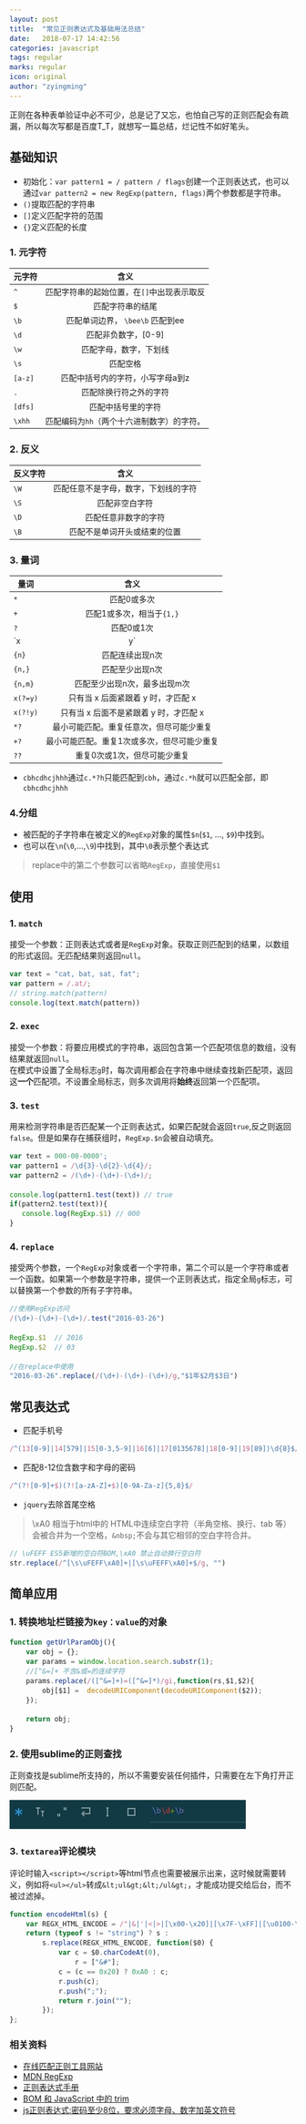 ```yaml
---
layout: post
title:  "常见正则表达式及基础用法总结"
date:   2018-07-17 14:42:56
categories: javascript
tags: regular
marks: regular
icon: original
author: "zyingming"
---
```

正则在各种表单验证中必不可少，总是记了又忘，也怕自己写的正则匹配会有疏漏，所以每次写都是百度T_T，就想写一篇总结，烂记性不如好笔头。
## 基础知识
- 初始化：`var pattern1 = / pattern / flags`创建一个正则表达式，也可以通过`var pattern2 = new RegExp(pattern, flags)`两个参数都是字符串。
- `()`提取匹配的字符串
- `[]`定义匹配字符的范围
- `{}`定义匹配的长度

### 1. 元字符

元字符|含义
---|:--:|
`^` |匹配字符串的起始位置，在`[]`中出现表示取反
`$`|匹配字符串的结尾
`\b`|匹配单词边界， `\bee\b` 匹配到ee
`\d`|匹配非负数字，[0-9]
`\w`|匹配字母，数字，下划线
`\s`|匹配空格
`[a-z]`|匹配中括号内的字符，小写字母a到z
`.`|匹配除换行符之外的字符
`[dfs]`|匹配中括号里的字符
`\xhh`|匹配编码为`hh`（两个十六进制数字）的字符。

### 2. 反义

反义字符|含义
---|:--:|
`\W`|匹配任意不是字母，数字，下划线的字符
`\S`|匹配非空白字符
`\D`|匹配任意非数字的字符
`\B`|匹配不是单词开头或结束的位置

### 3. 量词

量词|含义
---|:--:|
`*`|匹配0或多次
`+`|匹配1或多次，相当于`{1,}`
`?`|匹配0或1次
`x|y`|匹配x或y
`{n}`|匹配连续出现n次
`{n,}`|匹配至少出现n次
`{n,m}`|匹配至少出现n次，最多出现m次
`x(?=y)`|只有当 x 后面紧跟着 y 时，才匹配 x
`x(?!y)`|只有当 x 后面不是紧跟着 y 时，才匹配 x
`*?`|最小可能匹配。重复任意次，但尽可能少重复 
`+?`|最小可能匹配。重复1次或多次，但尽可能少重复 
`??`|重复0次或1次，但尽可能少重复

- `cbhcdhcjhhh`通过`c.*?h`只能匹配到`cbh`，通过`c.*h`就可以匹配全部，即`cbhcdhcjhhh`

### 4.分组
- 被匹配的子字符串在被定义的`RegExp`对象的属性`$n`(`$1`, ..., `$9`)中找到。
- 也可以在`\n`(`\0`,...,`\9`)中找到，其中`\0`表示整个表达式

> replace中的第二个参数可以省略`RegExp`，直接使用`$1`

## 使用

### 1. `match`
接受一个参数：正则表达式或者是`RegExp`对象。获取正则匹配到的结果，以数组的形式返回。无匹配结果则返回`null`。

```javascript
var text = "cat, bat, sat, fat";
var pattern = /.at/;
// string.match(pattern)
console.log(text.match(pattern))
```

### 2. `exec`
接受一个参数：将要应用模式的字符串，返回包含第一个匹配项信息的数组，没有结果就返回`null`。   <br />
在模式中设置了全局标志`g`时，每次调用都会在字符串中继续查找新匹配项，返回这**一个**匹配项。不设置全局标志，则多次调用将**始终**返回第一个匹配项。

### 3. `test`
用来检测字符串是否匹配某一个正则表达式，如果匹配就会返回`true`,反之则返回`false`。但是如果存在捕获组时，`RegExp.$n`会被自动填充。

```javascript
var text = 000-00-0000';
var pattern1 = /\d{3}-\d{2}-\d{4}/;
var pattern2 = /(\d+)-(\d+)-(\d+)/;

console.log(pattern1.test(text)) // true
if(pattern2.test(text)){
   console.log(RegExp.$1) // 000
}
```

### 4. `replace`
接受两个参数，一个`RegExp`对象或者一个字符串，第二个可以是一个字符串或者一个函数。如果第一个参数是字符串，提供一个正则表达式，指定全局`g`标志，可以替换第一个参数的所有子字符串。

```javascript
//使用RegExp访问
/(\d+)-(\d+)-(\d+)/.test("2016-03-26") 
 
RegExp.$1  // 2016
RegExp.$2  // 03

//在replace中使用
"2016-03-26".replace(/(\d+)-(\d+)-(\d+)/g,"$1年$2月$3日")

```

## 常见表达式
- 匹配手机号

```javascript
/^(13[0-9]|14[579]|15[0-3,5-9]|16[6]|17[0135678]|18[0-9]|19[89])\d{8}$/
```

- 匹配8-12位含数字和字母的密码

```javascript
/^(?![0-9]+$)(?![a-zA-Z]+$)[0-9A-Za-z]{5,8}$/
```

- `jquery`去除首尾空格

> \xA0 相当于html中的&nbsp;HTML中连续空白字符（半角空格、换行、tab 等）会被合并为一个空格，`&nbsp;`不会与其它相邻的空白字符合并。

```javascript
// \uFEFF ES5新增的空白符BOM,\xA0 禁止自动换行空白符
str.replace(/^[\s\uFEFF\xA0]+|[\s\uFEFF\xA0]+$/g, "")
```

## 简单应用

### 1. 转换地址栏链接为`key：value`的对象

```javascript
function getUrlParamObj(){
    var obj = {};
    var params = window.location.search.substr(1);
    //[^&=]+ 不含&或=的连续字符
    params.replace(/([^&=]+)=([^&=]*)/gi,function(rs,$1,$2){
        obj[$1] =  decodeURIComponent(decodeURIComponent($2));
    });
 
    return obj;
}
```


### 2. 使用sublime的正则查找
正则查找是sublime所支持的，所以不需要安装任何插件，只需要在左下角打开正则匹配。

![sublime 正则](/assets/images/pictures/2018-07/reg_1.jpg)

### 3. `textarea`评论模块
评论时输入`<script></script>`等html节点也需要被展示出来，这时候就需要转义，例如将`<ul></ul>`转成`&lt;ul&gt;&lt;/ul&gt;`，才能成功提交给后台，而不被过滤掉。

```javascript
function encodeHtml(s) {
    var REGX_HTML_ENCODE = /"|&|'|<|>|[\x00-\x20]|[\x7F-\xFF]|[\u0100-\u2700]/g;
    return (typeof s != "string") ? s :
        s.replace(REGX_HTML_ENCODE, function($0) {
            var c = $0.charCodeAt(0),
                r = ["&#"];
            c = (c == 0x20) ? 0xA0 : c;
            r.push(c);
            r.push(";");
            return r.join("");
        });
};

```

### 相关资料
- [在线匹配正则工具网站](https://regexper.com/#%5Cd)
- [MDN RegExp](https://developer.mozilla.org/zh-CN/docs/Web/JavaScript/Reference/Global_Objects/RegExp)
- [正则表达式手册](http://tool.oschina.net/uploads/apidocs/jquery/regexp.html)
- [BOM 和 JavaScript 中的 trim](https://imququ.com/post/bom-and-javascript-trim.html)
- [js正则表达式:密码至少8位，要求必须字母、数字加英文符号](https://blog.csdn.net/u012118993/article/details/78557669)
